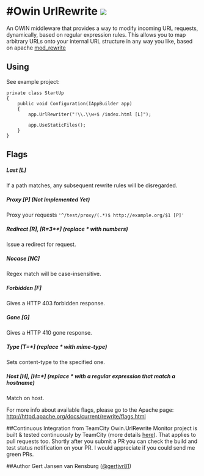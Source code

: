 #Owin UrlRewrite <a href="http://teamcity.gertjvr.com/viewType.html?buildTypeId=OSS_OwinUrlRewrite_CI&guest=1">
<img src="http://teamcity.gertjvr.com/app/rest/builds/buildType:(id:OSS_OwinUrlRewrite_CI)/statusIcon"/></a>
====================

An OWIN middleware that provides a way to modify incoming URL requests, dynamically, based on regular expression rules. This allows you to map arbitrary URLs onto your internal URL structure in any way you like, based on apache [mod_rewrite](http://httpd.apache.org/docs/current/rewrite)

## Using

See example project:

```
private class StartUp
{
    public void Configuration(IAppBuilder app)
    {
        app.UrlRewriter("!\\.\\w+$ /index.html [L]");

        app.UseStaticFiles();
    }
}
```

## Flags
##### Last [L]
If a path matches, any subsequent rewrite rules will be disregarded.

##### Proxy \[P\] (Not Implemented Yet)
Proxy your requests
```'^/test/proxy/(.*)$ http://example.org/$1 [P]'```

##### Redirect \[R\], \[R=3**\] (replace * with numbers)
Issue a redirect for request.

##### Nocase \[NC\]
Regex match will be case-insensitive.

##### Forbidden \[F\]
Gives a HTTP 403 forbidden response.

##### Gone \[G\]
Gives a HTTP 410 gone response.

##### Type \[T=*\] (replace * with mime-type)
Sets content-type to the specified one.

##### Host \[H\], \[H=*\] (replace * with a regular expression that match a hostname)
Match on host.

For more info about available flags, please go to the Apache page: http://httpd.apache.org/docs/current/rewrite/flags.html

##<a id="continuous-integration-from-teamcity">Continuous Integration from TeamCity</a>
Owin.UrlRewrite Monitor project is built & tested continuously by TeamCity (more details [here](http://www.mehdi-khalili.com/continuous-integration-delivery-github-teamcity)). That applies to pull requests too. Shortly after you submit a PR you can check the build and test status notification on your PR. I would appreciate if you could send me green PRs.

##<a id="author">Author</a>
Gert Jansen van Rensburg ([@gertjvr81](http://twitter.com/gertjvr81))
